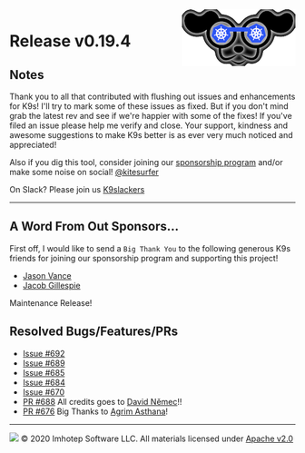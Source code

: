 <img src="https://raw.githubusercontent.com/derailed/k9s/master/assets/k9s_small.png" align="right" width="200" height="auto"/>

# Release v0.19.4

## Notes

Thank you to all that contributed with flushing out issues and enhancements for K9s! I'll try to mark some of these issues as fixed. But if you don't mind grab the latest rev and see if we're happier with some of the fixes! If you've filed an issue please help me verify and close. Your support, kindness and awesome suggestions to make K9s better is as ever very much noticed and appreciated!

Also if you dig this tool, consider joining our [sponsorship program](https://github.com/sponsors/derailed) and/or make some noise on social! [@kitesurfer](https://twitter.com/kitesurfer)

On Slack? Please join us [K9slackers](https://join.slack.com/t/k9sers/shared_invite/enQtOTA5MDEyNzI5MTU0LWQ1ZGI3MzliYzZhZWEyNzYxYzA3NjE0YTk1YmFmNzViZjIyNzhkZGI0MmJjYzhlNjdlMGJhYzE2ZGU1NjkyNTM)

---

## A Word From Out Sponsors...

First off, I would like to send a `Big Thank You` to the following generous K9s friends for joining our sponsorship program and supporting this project!

* [Jason Vance](https://github.com/jasonvance)
* [Jacob Gillespie](https://github.com/jacobwgillespie)

Maintenance Release!

## Resolved Bugs/Features/PRs

* [Issue #692](https://github.com/kswapd/k10s/issues/692)
* [Issue #689](https://github.com/kswapd/k10s/issues/689)
* [Issue #685](https://github.com/kswapd/k10s/issues/685)
* [Issue #684](https://github.com/kswapd/k10s/issues/684)
* [Issue #670](https://github.com/kswapd/k10s/issues/670)
* [PR #688](https://github.com/kswapd/k10s/pull/688) All credits goes to [David Němec](https://github.com/davidnemec)!!
* [PR #676](https://github.com/kswapd/k10s/pull/676) Big Thanks to [Agrim Asthana](https://github.com/agrimrules)!

---

<img src="https://raw.githubusercontent.com/derailed/k9s/master/assets/imhotep_logo.png" width="32" height="auto"/> © 2020 Imhotep Software LLC. All materials licensed under [Apache v2.0](http://www.apache.org/licenses/LICENSE-2.0)
